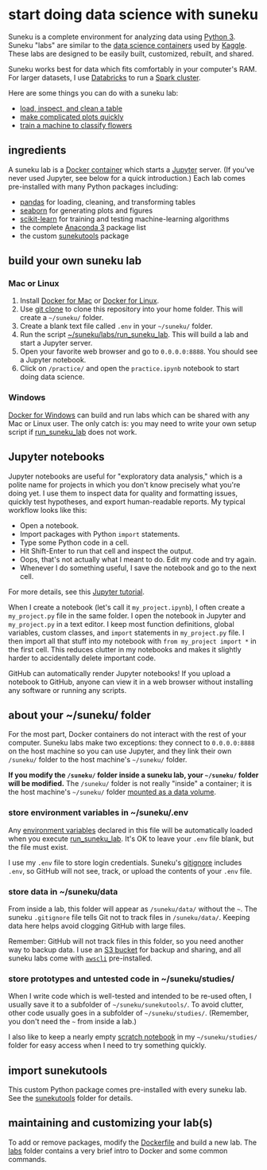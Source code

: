 # start doing data science with suneku

Suneku is a complete environment for analyzing data using [Python 3](https://www.python.org/).  
Suneku "labs" are similar to the [data science containers](http://blog.kaggle.com/2016/02/05/how-to-get-started-with-data-science-in-containers/) used by [Kaggle](https://www.kaggle.com/).  
These labs are designed to be easily built, customized, rebuilt, and shared.

Suneku works best for data which fits comfortably in your computer's RAM.  
For larger datasets, I use [Databricks](https://databricks.com/) to run a [Spark cluster](http://spark.apache.org/).

Here are some things you can do with a suneku lab:
* [load, inspect, and clean a table](https://github.com/samkennerly/suneku/blob/master/practice/practice.ipynb)
* [make complicated plots quickly](https://github.com/samkennerly/suneku/blob/master/sunekutools/viz/viz.ipynb)
* [train a machine to classify flowers](https://github.com/samkennerly/suneku/blob/master/sunekutools/ml/logistic_classifier.ipynb)



## ingredients

A suneku lab is a [Docker container](https://www.docker.com/what-docker) which starts a [Jupyter](http://jupyter.org/) server. (If you've never used Jupyter, see below for a quick introduction.) Each lab comes pre-installed with many Python packages including:
* [pandas](http://pandas.pydata.org/) for loading, cleaning, and transforming tables
* [seaborn](http://seaborn.pydata.org/) for generating plots and figures
* [scikit-learn](http://scikit-learn.org/stable/) for training and testing machine-learning algorithms
* the complete [Anaconda 3](https://docs.continuum.io/anaconda/pkg-docs) package list
* the custom [sunekutools](https://github.com/samkennerly/suneku/tree/master/sunekutools) package


## build your own suneku lab

### Mac or Linux
1. Install [Docker for Mac](https://docs.docker.com/docker-for-mac/) or [Docker for Linux](https://docs.docker.com/engine/installation/linux/).
2. Use [git clone](https://help.github.com/articles/cloning-a-repository/) to clone this repository into your home folder.  This will create a `~/suneku/` folder.
3. Create a blank text file called `.env` in your `~/suneku/` folder.
4. Run the script [~/suneku/labs/run_suneku_lab](https://github.com/samkennerly/suneku/blob/master/labs/run_suneku_lab). This will build a lab and start a Jupyter server.
5. Open your favorite web browser and go to `0.0.0.0:8888`. You should see a Jupyter notebook.
6. Click on `/practice/` and open the `practice.ipynb` notebook to start doing data science.


### Windows

[Docker for Windows](https://docs.docker.com/docker-for-windows/) can build and run labs which can be shared with any Mac or Linux user. The only catch is: you may need to write your own setup script if [run_suneku_lab](https://github.com/samkennerly/suneku/blob/master/labs/run_suneku_lab) does not work.


## Jupyter notebooks

Jupyter notebooks are useful for "exploratory data analysis," which is a polite name for projects in which you don't know precisely what you're doing yet. I use them to inspect data for quality and formatting issues, quickly test hypotheses, and export human-readable reports. My typical workflow looks like this:

* Open a notebook.
* Import packages with Python `import` statements.
* Type some Python code in a cell.
* Hit Shift-Enter to run that cell and inspect the output.
* Oops, that's not actually what I meant to do. Edit my code and try again.
* Whenever I do something useful, I save the notebook and go to the next cell.

For more details, see this [Jupyter tutorial](http://nbviewer.jupyter.org/github/jupyter/notebook/blob/master/docs/source/examples/Notebook/Notebook%20Basics.ipynb).

When I create a notebook (let's call it `my_project.ipynb`), I often create a `my_project.py` file in the same folder. I open the notebook in Jupyter and `my_project.py` in a text editor. I keep most function definitions, global variables, custom classes, and `import` statements in `my_project.py` file. I then import all that stuff into my notebook with `from my_project import *` in the first cell. This reduces clutter in my notebooks and makes it slightly harder to accidentally delete important code.

GitHub can automatically render Jupyter notebooks! If you upload a notebook to GitHub, anyone can view it in a web browser without installing any software or running any scripts. 


## about your ~/suneku/ folder

For the most part, Docker containers do not interact with the rest of your computer. Suneku labs make two exceptions: they connect to `0.0.0.0:8888` on the host machine so you can use Jupyter, and they link their own `/suneku/` folder to the host machine's `~/suneku/` folder.

**If you modify the `/suneku/` folder inside a suneku lab, your `~/suneku/` folder will be modified.** The `/suneku/` folder is not really "inside" a container; it is the host machine's `~/suneku/` folder [mounted as a data volume](https://docs.docker.com/engine/tutorials/dockervolumes/#/mount-a-host-directory-as-a-data-volume).


### store environment variables in ~/suneku/.env

Any [environment variables](https://en.wikipedia.org/wiki/Environment_variable) declared in this file will be automatically loaded when you execute [run_suneku_lab](https://github.com/samkennerly/suneku/blob/master/labs/run_suneku_lab). It's OK to leave your `.env` file blank, but the file must exist.

I use my `.env` file to store login credentials. Suneku's [gitignore](https://git-scm.com/docs/gitignore) includes `.env`, so GitHub will not see, track, or upload the contents of your `.env` file.


### store data in ~/suneku/data

From inside a lab, this folder will appear as `/suneku/data/` without the `~`. The suneku `.gitignore` file tells Git not to track files in `/suneku/data/`. Keeping data here helps avoid clogging GitHub with large files.

Remember: GitHub will not track files in this folder, so you need another way to backup data. I use an [S3 bucket](https://aws.amazon.com/s3/) for backup and sharing, and all suneku labs come with [`awscli`](https://aws.amazon.com/cli/) pre-installed.


### store prototypes and untested code in ~/suneku/studies/

When I write code which is well-tested and intended to be re-used often, I usually save it to a subfolder of `~/suneku/sunekutools/`. To avoid clutter, other code usually goes in a subfolder of `~/suneku/studies/`. (Remember, you don't need the `~` from inside a lab.)

I also like to keep a nearly empty [scratch notebook](https://github.com/samkennerly/suneku/blob/master/studies/scratch.ipynb) in my `~/suneku/studies/` folder for easy access when I need to try something quickly.


## import sunekutools

This custom Python package comes pre-installed with every suneku lab. See the [sunekutools](https://github.com/samkennerly/suneku/tree/master/sunekutools) folder for details.


## maintaining and customizing your lab(s)

To add or remove packages, modify the [Dockerfile](https://github.com/samkennerly/suneku/blob/master/labs/latest/Dockerfile) and build a new lab. The [labs](https://github.com/samkennerly/suneku/tree/master/labs) folder contains a very brief intro to Docker and some common commands.
